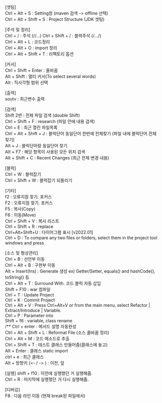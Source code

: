 [셋팅]   
Ctrl + Alt + S : Setting창 (maven 검색 -> offline 선택)   
Ctrl + Alt + Shift + S : Project Structure (JDK 셋팅)   

[주석 및 정리]   
Ctrl + / : 주석   (//...)
Ctrl + Shift + / : 블럭주석 (/*...*/)  
Ctrl + Alt + L : 코드정리   
Ctrl + Alt + O : import 정리   
Ctrl + Alt + Shift + T : 리펙토리 옵션 

[커서]  
Ctrl + Shift + Enter : 줄바꿈   
Alt + Shift : 멀티 커서(To select several words)   
Alt : 직사각형 범위 선택  

[출력]   
soutv : 최근변수 출력 

[검색]   
Shift 2번 : 전체 파일 검색 (double Shift)  
Ctrl + Shift + F : research (파일 안에 내용 검색)    
Ctrl + E : 최근 열린 파일목록    
Ctrl + Alt + Shift + J : 블럭단어 동일단어 한번에 전체찾기 (파일 내에 블럭단어 전체 찾기)   
Alt + J : 블럭단어랑 동일단어 찾기   
Alt + F7 : 해당 항목이 사용된 모든 위치 검색   
Alt + Shift + C : Recent Changes (최근 전체 변경 내용)   

[블럭]   
Ctrl + W : 블럭잡기   
Ctrl + Shift + W : 블럭잡기 되돌리기

[기타]       
f2 : 오류지점 찾기. 포커스   
F2 : 오류지점 찾기. 포커스   
F5 : 복사(Copy)   
F6 : 이동(Move)   
Ctrl + Shift + V : 복사 리스트   
Ctrl + Shift + R : replace   
Ctrl+Alt+Shift+U : 다이어그램 표시 [v2022.01]  
Ctrl + D : To compare any two files or folders, select them in the project tool windows and press    

[소스 및 형상관리]  
Ctrl + B : 선언부 이동     
Ctrl + Alt + B : 구현부 이동   
Alt + Insert(Ins) : Generate 생성 ex) Getter/Setter, equals() and hashCode(), toString() 등  
Ctrl + Alt + T : Surround With. 코드 블럭 자동 삽입   
Shift + F10 : war 컴파일      
Ctrl + T : Update Project      
Ctrl + K : Commit Project     
Ctrl + Alt + V  : Press Ctrl+Alt+V or from the main menu, select Refactor | Extract/Introduce | Variable.   
Ctrl + P : Parameter into     
Shift + f6 : variable, class rename   
/** Ctrl + enter : 메서드 설명 자동완성   
Ctrl + Alt + Shift + L : Reformat File (소스 줄바꿈 정리)   
Ctrl + Alt + M : 코드 메소드로 추출   
Ctrl + Shift + T : 테스트 클래스 만들어줌(클래스에 놓고)    
Alt + Enter : 클래스 static import     
ctrl + e : 최근 클래스     
Alt + 방향키 (<- / -> ) : 이전, 앞   

[실행]
shift + f10 : 이전에 실행했던 거 실행해줌.     
Ctrl + R : 마지막에 실행했던 거 다시 실행해줌.   

[디버깅]  
F8 : 다음 라인 이동 (현재 break된 파일에서)  



  
 
